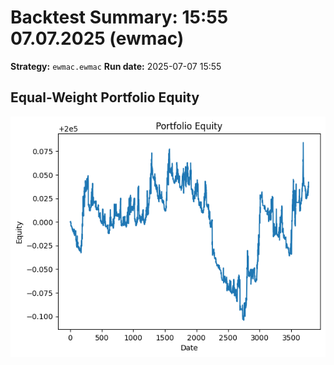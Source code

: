 # Backtest Summary: 15:55 07.07.2025 (ewmac)
**Strategy:** `ewmac.ewmac`
**Run date:** 2025-07-07 15:55

## Equal-Weight Portfolio Equity
![Portfolio Equity](portfolio/portfolio_equity.png)
